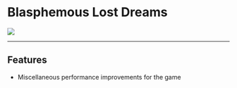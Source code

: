 # Blasphemous Lost Dreams

<img src="https://img.shields.io/github/downloads/BrandenEK/Blasphemous.LostDreams/total?color=6495ED&style=for-the-badge">

---

## Features
- Miscellaneous performance improvements for the game
